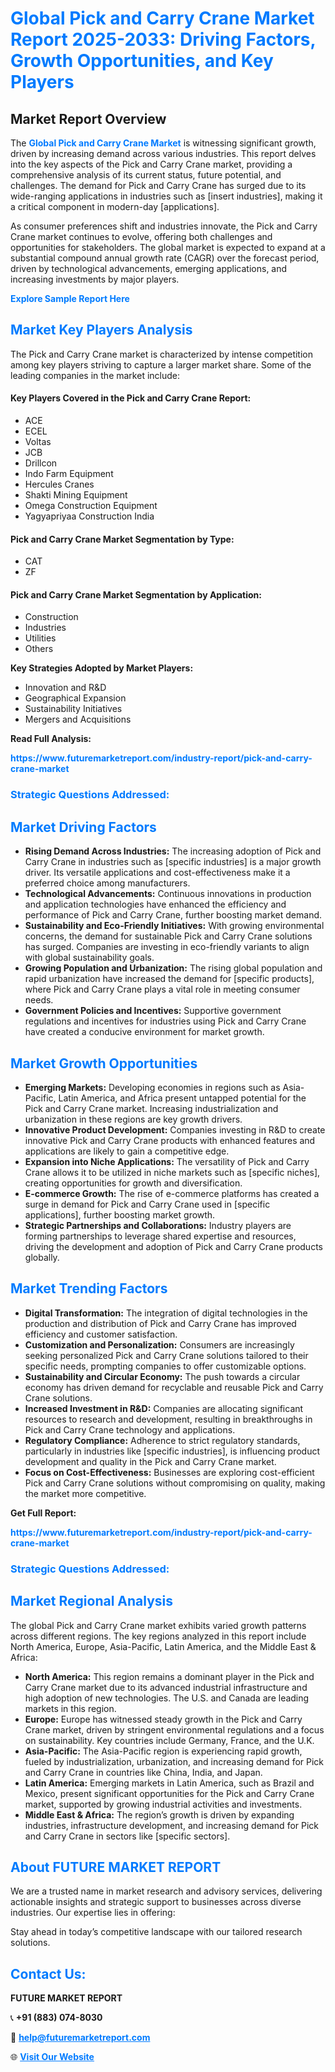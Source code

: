 <h1 style="color: #007BFF;">Global Pick and Carry Crane Market Report 2025-2033: Driving Factors, Growth Opportunities, and Key Players</h1>

<section id="overview">
<h2>Market Report Overview</h2>
<p>The <a href="https://www.futuremarketreport.com/industry-report/pick-and-carry-crane-market" style="color: #007BFF; text-decoration: none;"><strong>Global Pick and Carry Crane Market</strong></a> is witnessing significant growth, driven by increasing demand across various industries. This report delves into the key aspects of the Pick and Carry Crane market, providing a comprehensive analysis of its current status, future potential, and challenges. The demand for Pick and Carry Crane has surged due to its wide-ranging applications in industries such as [insert industries], making it a critical component in modern-day [applications].</p>
<p>As consumer preferences shift and industries innovate, the Pick and Carry Crane market continues to evolve, offering both challenges and opportunities for stakeholders. The global market is expected to expand at a substantial compound annual growth rate (CAGR) over the forecast period, driven by technological advancements, emerging applications, and increasing investments by major players.</p>
</section>

<section id="overview">
<p><a href="https://www.futuremarketreport.com/request-sample/reportId=62076" style="color: #007BFF; text-decoration: none;"><strong>Explore Sample Report Here</strong></a></p>
</section>

<section id="key-players">
<h2 style="color: #007BFF;">Market Key Players Analysis</h2>
<p>The Pick and Carry Crane market is characterized by intense competition among key players striving to capture a larger market share. Some of the leading companies in the market include:</p>
<h4>Key Players Covered in the Pick and Carry Crane Report:</h4>
<ul><li>ACE</li><li>ECEL</li><li>Voltas</li><li>JCB</li><li>Drillcon</li><li>Indo Farm Equipment</li><li>Hercules Cranes</li><li>Shakti Mining Equipment</li><li>Omega Construction Equipment</li><li>Yagyapriyaa Construction India</li></ul>
<h4>Pick and Carry Crane Market Segmentation by Type:</h4>
<ul><li>CAT</li><li>ZF</li></ul>

<h4>Pick and Carry Crane Market Segmentation by Application:</h4>
<ul><li>Construction</li><li>Industries</li><li>Utilities</li><li>Others</li></ul>
<p><strong>Key Strategies Adopted by Market Players:</strong></p>
<ul>
<li>Innovation and R&D</li>
<li>Geographical Expansion</li>
<li>Sustainability Initiatives</li>
<li>Mergers and Acquisitions</li>
</ul>
</section>

<section>
<p><strong>Read Full Analysis: </strong></p><a href="https://www.futuremarketreport.com/industry-report/pick-and-carry-crane-market" style="color: #007BFF; text-decoration: none;"><strong>https://www.futuremarketreport.com/industry-report/pick-and-carry-crane-market</strong></a>
<h3 style="color: #007BFF;">Strategic Questions Addressed:</h3>
</section>

<section id="driving-factors">
<h2 style="color: #007BFF;">Market Driving Factors</h2>
<ul>
<li><strong>Rising Demand Across Industries:</strong> The increasing adoption of Pick and Carry Crane in industries such as [specific industries] is a major growth driver. Its versatile applications and cost-effectiveness make it a preferred choice among manufacturers.</li>
<li><strong>Technological Advancements:</strong> Continuous innovations in production and application technologies have enhanced the efficiency and performance of Pick and Carry Crane, further boosting market demand.</li>
<li><strong>Sustainability and Eco-Friendly Initiatives:</strong> With growing environmental concerns, the demand for sustainable Pick and Carry Crane solutions has surged. Companies are investing in eco-friendly variants to align with global sustainability goals.</li>
<li><strong>Growing Population and Urbanization:</strong> The rising global population and rapid urbanization have increased the demand for [specific products], where Pick and Carry Crane plays a vital role in meeting consumer needs.</li>
<li><strong>Government Policies and Incentives:</strong> Supportive government regulations and incentives for industries using Pick and Carry Crane have created a conducive environment for market growth.</li>
</ul>
</section>

<section id="growth-opportunities">
<h2 style="color: #007BFF;">Market Growth Opportunities</h2>
<ul>
<li><strong>Emerging Markets:</strong> Developing economies in regions such as Asia-Pacific, Latin America, and Africa present untapped potential for the Pick and Carry Crane market. Increasing industrialization and urbanization in these regions are key growth drivers.</li>
<li><strong>Innovative Product Development:</strong> Companies investing in R&D to create innovative Pick and Carry Crane products with enhanced features and applications are likely to gain a competitive edge.</li>
<li><strong>Expansion into Niche Applications:</strong> The versatility of Pick and Carry Crane allows it to be utilized in niche markets such as [specific niches], creating opportunities for growth and diversification.</li>
<li><strong>E-commerce Growth:</strong> The rise of e-commerce platforms has created a surge in demand for Pick and Carry Crane used in [specific applications], further boosting market growth.</li>
<li><strong>Strategic Partnerships and Collaborations:</strong> Industry players are forming partnerships to leverage shared expertise and resources, driving the development and adoption of Pick and Carry Crane products globally.</li>
</ul>
</section>

<section id="trending-factors">
<h2 style="color: #007BFF;">Market Trending Factors</h2>
<ul>
<li><strong>Digital Transformation:</strong> The integration of digital technologies in the production and distribution of Pick and Carry Crane has improved efficiency and customer satisfaction.</li>
<li><strong>Customization and Personalization:</strong> Consumers are increasingly seeking personalized Pick and Carry Crane solutions tailored to their specific needs, prompting companies to offer customizable options.</li>
<li><strong>Sustainability and Circular Economy:</strong> The push towards a circular economy has driven demand for recyclable and reusable Pick and Carry Crane solutions.</li>
<li><strong>Increased Investment in R&D:</strong> Companies are allocating significant resources to research and development, resulting in breakthroughs in Pick and Carry Crane technology and applications.</li>
<li><strong>Regulatory Compliance:</strong> Adherence to strict regulatory standards, particularly in industries like [specific industries], is influencing product development and quality in the Pick and Carry Crane market.</li>
<li><strong>Focus on Cost-Effectiveness:</strong> Businesses are exploring cost-efficient Pick and Carry Crane solutions without compromising on quality, making the market more competitive.</li>
</ul>
</section>

<section>
<p><strong>Get Full Report: </strong></p><a href="https://www.futuremarketreport.com/industry-report/pick-and-carry-crane-market" style="color: #007BFF; text-decoration: none;"><strong>https://www.futuremarketreport.com/industry-report/pick-and-carry-crane-market</strong></a>
<h3 style="color: #007BFF;">Strategic Questions Addressed:</h3>
</section>


<section id="regional-analysis">
<h2 style="color: #007BFF;">Market Regional Analysis</h2>
<p>The global Pick and Carry Crane market exhibits varied growth patterns across different regions. The key regions analyzed in this report include North America, Europe, Asia-Pacific, Latin America, and the Middle East & Africa:</p>
<ul>
<li><strong>North America:</strong> This region remains a dominant player in the Pick and Carry Crane market due to its advanced industrial infrastructure and high adoption of new technologies. The U.S. and Canada are leading markets in this region.</li>
<li><strong>Europe:</strong> Europe has witnessed steady growth in the Pick and Carry Crane market, driven by stringent environmental regulations and a focus on sustainability. Key countries include Germany, France, and the U.K.</li>
<li><strong>Asia-Pacific:</strong> The Asia-Pacific region is experiencing rapid growth, fueled by industrialization, urbanization, and increasing demand for Pick and Carry Crane in countries like China, India, and Japan.</li>
<li><strong>Latin America:</strong> Emerging markets in Latin America, such as Brazil and Mexico, present significant opportunities for the Pick and Carry Crane market, supported by growing industrial activities and investments.</li>
<li><strong>Middle East & Africa:</strong> The region’s growth is driven by expanding industries, infrastructure development, and increasing demand for Pick and Carry Crane in sectors like [specific sectors].</li>
</ul>
</section>

<footer>
<h2 style="color: #007BFF;">About FUTURE MARKET REPORT</h2>
<p>We are a trusted name in market research and advisory services, delivering actionable insights and strategic support to businesses across diverse industries. Our expertise lies in offering:</p>

<p>Stay ahead in today’s competitive landscape with our tailored research solutions.</p>

<h2 style="color: #007BFF;">Contact Us:</h2>
<p><strong>FUTURE MARKET REPORT</strong></p>
<p>📞 <strong>+91 (883) 074-8030</strong></p>
<p>📧 <strong><a href="mailto:help@futuremarketreport.com" style="color: #007BFF;">help@futuremarketreport.com</a></strong></p>
<p>🌐 <strong><a href="https://www.futuremarketreport.com/" style="color: #007BFF;">Visit Our Website</a></strong></p>
</footer>
